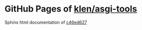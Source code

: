 GitHub Pages of [klen/asgi-tools](https://github.com/klen/asgi-tools.git)
===
Sphinx html documentation of [c46ed627](https://github.com/klen/asgi-tools/tree/c46ed6278f0559060c24188193bb61a356ef1273)
